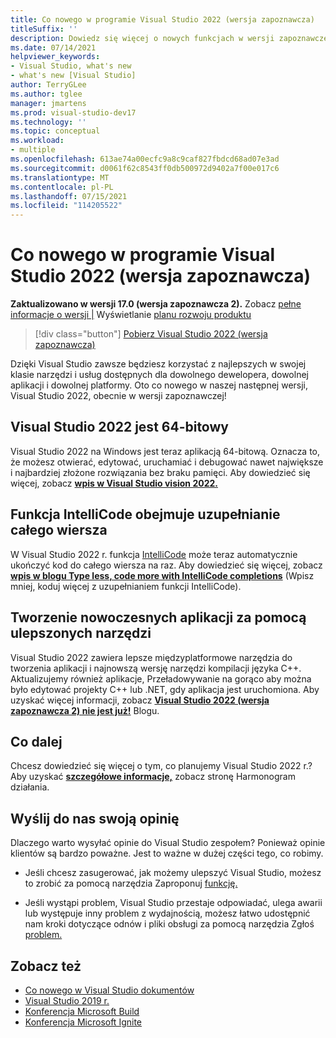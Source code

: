 ```yaml
---
title: Co nowego w programie Visual Studio 2022 (wersja zapoznawcza)
titleSuffix: ''
description: Dowiedz się więcej o nowych funkcjach w wersji zapoznawczej Visual Studio 2022 r.
ms.date: 07/14/2021
helpviewer_keywords:
- Visual Studio, what's new
- what's new [Visual Studio]
author: TerryGLee
ms.author: tglee
manager: jmartens
ms.prod: visual-studio-dev17
ms.technology: ''
ms.topic: conceptual
ms.workload:
- multiple
ms.openlocfilehash: 613ae74a00ecfc9a8c9caf827fbdcd68ad07e3ad
ms.sourcegitcommit: d0061f62c8543ff0db500972d9402a7f00e017c6
ms.translationtype: MT
ms.contentlocale: pl-PL
ms.lasthandoff: 07/15/2021
ms.locfileid: "114205522"
---
```

# <a name="whats-new-in-visual-studio-2022-preview"></a>Co nowego w programie Visual Studio 2022 (wersja zapoznawcza)

**Zaktualizowano w wersji 17.0 (wersja zapoznawcza 2).** Zobacz [pełne informacje o wersji |](/visualstudio/releases/2022/release-notes-preview/) Wyświetlanie [planu rozwoju produktu](/visualstudio/productinfo/vs-roadmap/)

>[!div class="button"]
>[Pobierz Visual Studio 2022 (wersja zapoznawcza)](https://visualstudio.microsoft.com/vs/preview/vs2022/)

Dzięki Visual Studio zawsze będziesz korzystać z najlepszych w swojej klasie narzędzi i usług dostępnych dla dowolnego dewelopera, dowolnej aplikacji i dowolnej platformy. Oto co nowego w naszej następnej wersji, Visual Studio 2022, obecnie w wersji zapoznawczej!

## <a name="visual-studio-2022-is-64-bit"></a>Visual Studio 2022 jest 64-bitowy

Visual Studio 2022 na Windows jest teraz aplikacją 64-bitową. Oznacza to, że możesz otwierać, edytować, uruchamiać i debugować nawet największe i najbardziej złożone rozwiązania bez braku pamięci. Aby dowiedzieć się więcej, zobacz [**wpis w Visual Studio vision 2022.**](https://devblogs.microsoft.com/visualstudio/visual-studio-2022/)

## <a name="intellicode-includes-whole-line-completion"></a>Funkcja IntelliCode obejmuje uzupełnianie całego wiersza

W Visual Studio 2022 r. funkcja [IntelliCode](/visualstudio/intellicode/) może teraz automatycznie ukończyć kod do całego wiersza na raz. Aby dowiedzieć się więcej, zobacz [**wpis w blogu Type less, code more with IntelliCode completions**](https://devblogs.microsoft.com/visualstudio/type-less-code-more-with-intellicode-completions/) (Wpisz mniej, koduj więcej z uzupełnianiem funkcji IntelliCode).

## <a name="build-modern-apps-with-improved-tools"></a>Tworzenie nowoczesnych aplikacji za pomocą ulepszonych narzędzi

Visual Studio 2022 zawiera lepsze międzyplatformowe narzędzia do tworzenia aplikacji i najnowszą wersję narzędzi kompilacji języka C++. Aktualizujemy również aplikacje, Przeładowywanie na gorąco aby można było edytować projekty C++ lub .NET, gdy aplikacja jest uruchomiona. Aby uzyskać więcej informacji, zobacz [ **Visual Studio 2022 (wersja zapoznawcza 2) nie jest już!**](https://devblogs.microsoft.com/visualstudio/visual-studio-2022-preview-2-is-out/) Blogu.

## <a name="whats-next"></a>Co dalej

Chcesz dowiedzieć się więcej o tym, co planujemy Visual Studio 2022 r.? Aby uzyskać [**szczegółowe informacje,**](/visualstudio/productinfo/vs-roadmap/) zobacz stronę Harmonogram działania.

## <a name="give-us-feedback"></a>Wyślij do nas swoją opinię

Dlaczego warto wysyłać opinie do Visual Studio zespołem? Ponieważ opinie klientów są bardzo poważne. Jest to ważne w dużej części tego, co robimy.

* Jeśli chcesz zasugerować, jak możemy ulepszyć Visual Studio, możesz to zrobić za pomocą narzędzia Zaproponuj [funkcję.](suggest-a-feature.md)

* Jeśli wystąpi problem, Visual Studio przestaje odpowiadać, ulega awarii lub występuje inny problem z wydajnością, możesz łatwo udostępnić nam kroki dotyczące odnów i pliki obsługi za pomocą narzędzia Zgłoś [problem.](how-to-report-a-problem-with-visual-studio.md)

## <a name="see-also"></a>Zobacz też

* [Co nowego w Visual Studio dokumentów](whats-new-visual-studio-docs.md)
* [Visual Studio 2019 r.](/visualstudio/releases/2019/release-notes/)
* [Konferencja Microsoft Build](https://www.microsoft.com/build)
* [Konferencja Microsoft Ignite](https://www.microsoft.com/ignite)
